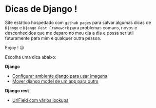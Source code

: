 #  Dicas de Django !

Site estático hospedado com `github pages` para salvar algumas dicas de `Django` e `Django Rest Framework` para problemas comuns, novos e desconhecidos que me deparo no meu dia a dia e possa ser útil futuramente para mim e qualquer outra pessoa. 

Enjoy ! :wink:

Escolha uma dica abaixo:

**Django**

- [Configurar ambiente django para usar imagens](imagem.md)
- [Mover django model de um app para outro](move_model_to_another.md)

**Django rest**

- [UrlField com vários lookups](url_field_many_lookups.md)

